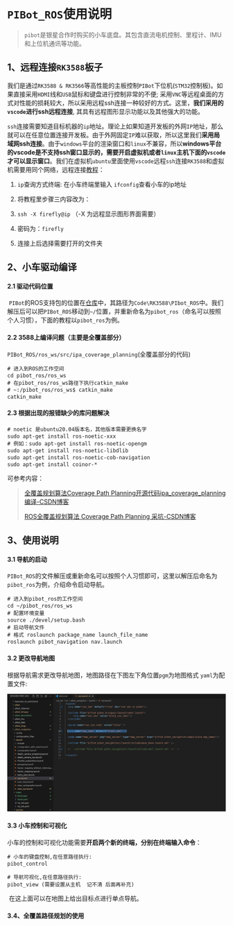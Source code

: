 # `PIBot_ROS`使用说明

> `pibot`是银星合作时购买的小车底盘。其包含直流电机控制、里程计、IMU和上位机通讯等功能。

## 1、远程连接`RK3588`板子

​		我们是通过`RK3588 & RK3566`等高性能的主板控制`PIBot`下位机(`STM32`控制板)。如果直接采用`HDMI`线和`USB`鼠标和键盘进行控制非常的不便; 采用`VNC`等远程桌面的方式对性能的损耗较大，所以采用远程ssh连接一种较好的方式。这里，**我们采用的`vscode`进行ssh远程连接**, 其具有远程图形显示功能以及其他强大的功能。

​		`ssh`连接需要知道目标机器的`ip`地址。理论上如果知道开发板的外网`IP`地址，那么就可以在任意位置连接开发板。由于外网固定`IP`难以获取，所以这里我们**采用局域网ssh连接**。由于`windows`平台的渲染窗口和`linux`不兼容，所以**windows平台的vscode是不支持ssh窗口显示的，需要开启虚拟机或者`linux`主机下面的`vscode`才可以显示窗口**。我们在虚拟机`ubuntu`里面使用`vscode`远程`ssh`连接`RK3588`和虚拟机需要用同个网络，远程连接[教程](http://www.autolabor.com.cn/book/ROSTutorials/di-9-zhang-ji-qi-ren-dao-822a28-shi-4f5329/92-vscodeyuan-cheng-kai-fa.html)：

1. `ip`查询方式终端: 在小车终端里输入 `ifconfig`查看小车的ip地址
2. 将教程里步骤三内容改为：

3. `ssh -X firefly@ip` （-X 为远程显示图形界面需要）
4. 密码为：`firefly`

5. 连接上后选择需要打开的文件夹


## 2、小车驱动编译

#### 2.1 驱动代码位置

​		`PIBot`的ROS支持包的位置在[仓库]([RobotKernal-UESTC](http://logzhan.ticp.io:30000/logzhan/RobotKernal-UESTC))中，其路径为`Code\RK3588\PIbot_ROS`中。我们解压后可以把`PIBot_ROS`移动到`~/`位置，并重新命名为`pibot_ros`（命名可以按照个人习惯），下面的教程以`pibot_ros`为例。

#### 2.2 3588上编译问题（主要是全覆盖部分）

​		`PIBot_ROS/ros_ws/src/ipa_coverage_planning`(全覆盖部分的代码)

```shell
# 进入到ROS的工作空间
cd pibot_ros/ros_ws
# 在pibot_ros/ros_ws路径下执行catkin_make
# ~:/pibot_ros/ros_ws$ catkin_make
catkin_make
```

#### 2.3 根据出现的报错缺少的库问题解决

```shell
# noetic 是ubuntu20.04版本名，其他版本需要更换名字
sudo apt-get install ros-noetic-xxx   
# 例如：sudo apt-get install ros-noetic-opengm
sudo apt-get install ros-noetic-libdlib
sudo apt-get install ros-noetic-cob-navigation
sudo apt-get install coinor-*
```

可参考内容：

> [全覆盖规划算法Coverage Path Planning开源代码ipa_coverage_planning编译-CSDN博客](https://blog.csdn.net/ktigerhero3/article/details/121562049)
>
> [ROS全覆盖规划算法 Coverage Path Planning 采坑-CSDN博客](https://blog.csdn.net/weixin_42179076/article/details/121164350)

## 3、使用说明

#### 3.1 导航的启动

​		`PIBot_ROS`的文件解压或重新命名可以按照个人习惯即可，这里以解压后命名为`pibot_ros`为例，介绍命令启动导航。

```shell
# 进入到pibot_ros的工作空间
cd ~/pibot_ros/ros_ws
# 配置环境变量
source ./devel/setup.bash
# 启动导航文件
# 格式 roslaunch package_name launch_file_name
roslaunch pibot_navigation nav.launch
```

#### 3.2 更改导航地图

​		根据导航需求更改导航地图，地图路径在下图左下角位置`pgm`为地图格式 `yaml`为配置文件:

<img src="./Image/ROS_Using (3).png" alt="Untitled" style="zoom:80%;" />

#### 3.3 小车控制和可视化

​		小车的控制和可视化功能需要**开启两个新的终端，分别在终端输入命令**：

```shell
# 小车的键盘控制,在任意路径执行:
pibot_control
```

```shell
# 导航可视化,在任意路径执行:
pibot_view (需要设置从主机  记不清 后面再补充)
```

​		在这上面可以在地图上给出目标点进行单点导航。

#### 3.4、全覆盖路径规划的使用